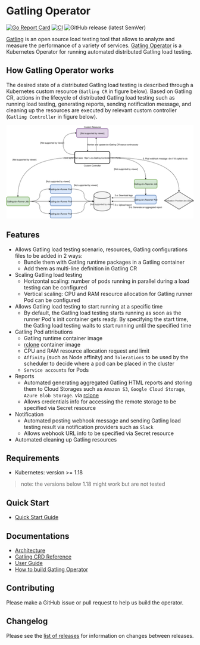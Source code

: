 # Gatling Operator

[![Go Report Card](https://goreportcard.com/badge/github.com/st-tech/gatling-operator)](https://goreportcard.com/report/github.com/st-tech/gatling-operator) [![CI](https://github.com/st-tech/gatling-operator/actions/workflows/ci.yml/badge.svg?branch=main&event=push)](https://github.com/st-tech/gatling-operator/actions/workflows/ci.yml) ![GitHub release (latest SemVer)](https://img.shields.io/github/v/release/st-tech/gatling-operator)

[Gatling](https://gatling.io/) is an open source load testing tool that allows to analyze and measure the performance of a variety of services. [Gatling Operator](https://github.com/st-tech/gatling-operator) is a Kubernetes Operator for running automated distributed Gatling load testing.

## How Gatling Operator works

The desired state of a distributed Gatling load testing is described through a Kubernetes custom resource (`Gatling CR` in figure below). Based on Gatling CR, actions in the lifecycle of distributed Gatling load testing such as running load testing, generating reports, sending notification message, and cleaning up the resources are executed by relevant custom controller (`Gatling Controller` in figure below).

![](assets/gatling-operator-arch.svg)

## Features

- Allows Gatling load testing scenario, resources, Gatling configurations files to be added in 2 ways:
  - Bundle them with Gatling runtime packages in a Gatling container
  - Add them as multi-line definition in Gatling CR
- Scaling Gatling load testing
  - Horizontal scaling: number of pods running in parallel during a load testing can be configured
  - Vertical scaling: CPU and RAM resource allocation for Gatling runner Pod can be configured
- Allows Gatling load testing to start running at a specific time
  - By default, the Gatling load testing starts running as soon as the runner Pod's init container gets ready. By specifying the start time, the Gatling load testing waits to start running until the specified time
- Gatling Pod attributions
  - Gatling runtime container image
  - [rclone](https://rclone.org/) container image
  - CPU and RAM resource allocation request and limit
  - `Affinity` (such as Node affinity) and `Tolerations` to be used by the scheduler to decide where a pod can be placed in the cluster
  - `Service accounts` for Pods
- Reports
  - Automated generating aggregated Gatling HTML reports and storing them to Cloud Storages such as `Amazon S3`, `Google Cloud Storage`, `Azure Blob Storage`. via [rclone](https://rclone.org/)
  - Allows credentials info for accessing the remote storage to be specified via Secret resource
- Notification
  - Automated posting webhook message and sending Gatling load testing result via notification providers such as `Slack`
  - Allows webhook URL info to be specified via Secret resource
- Automated cleaning up Gatling resources

## Requirements

- Kubernetes: version >= 1.18

> note: the versions below 1.18 might work but are not tested

## Quick Start

- [Quick Start Guide](docs/quickstart-guide.md)

## Documentations

- [Architecture](docs/architecture.md)
- [Gatling CRD Reference](docs/api.md)
- [User Guide](docs/user-guide.md)
- [How to build Gatling Operator](docs/build-guide.md)

## Contributing

Please make a GitHub issue or pull request to help us build the operator.

## Changelog

Please see the [list of releases](https://github.com/st-tech/gatling-operator/releases) for information on changes between releases.
